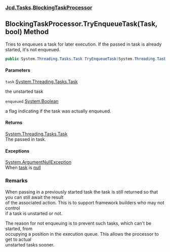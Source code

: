 ### [Jcd.Tasks](Jcd.Tasks.md 'Jcd.Tasks').[BlockingTaskProcessor](Jcd.Tasks.BlockingTaskProcessor.md 'Jcd.Tasks.BlockingTaskProcessor')

## BlockingTaskProcessor.TryEnqueueTask(Task, bool) Method

Tries to enqueues a task for later execution. If the passed in task is already  
started, it's not enqueued.

```csharp
public System.Threading.Tasks.Task TryEnqueueTask(System.Threading.Tasks.Task task, out bool enqueued);
```
#### Parameters

<a name='Jcd.Tasks.BlockingTaskProcessor.TryEnqueueTask(System.Threading.Tasks.Task,bool).task'></a>

`task` [System.Threading.Tasks.Task](https://docs.microsoft.com/en-us/dotnet/api/System.Threading.Tasks.Task 'System.Threading.Tasks.Task')

the unstarted task

<a name='Jcd.Tasks.BlockingTaskProcessor.TryEnqueueTask(System.Threading.Tasks.Task,bool).enqueued'></a>

`enqueued` [System.Boolean](https://docs.microsoft.com/en-us/dotnet/api/System.Boolean 'System.Boolean')

a flag indicating if the task was actually enqueued.

#### Returns
[System.Threading.Tasks.Task](https://docs.microsoft.com/en-us/dotnet/api/System.Threading.Tasks.Task 'System.Threading.Tasks.Task')  
The passed in task.

#### Exceptions

[System.ArgumentNullException](https://docs.microsoft.com/en-us/dotnet/api/System.ArgumentNullException 'System.ArgumentNullException')  
When [task](Jcd.Tasks.BlockingTaskProcessor.TryEnqueueTask(System.Threading.Tasks.Task,bool).md#Jcd.Tasks.BlockingTaskProcessor.TryEnqueueTask(System.Threading.Tasks.Task,bool).task 'Jcd.Tasks.BlockingTaskProcessor.TryEnqueueTask(System.Threading.Tasks.Task, bool).task') is [null](https://docs.microsoft.com/en-us/dotnet/csharp/language-reference/keywords/null 'https://docs.microsoft.com/en-us/dotnet/csharp/language-reference/keywords/null')

### Remarks
  
When passing in a previously started task the task is still returned so that you can still await the result  
of the associated action. This is to support framework builders who may not control  
if a task is unstarted or not.  
  
The reason for not enqueuing is to prevent such tasks, which can't be started, from  
occupying a position in the execution queue. This allows the processor to get to actual  
unstarted tasks sooner.